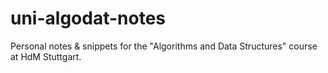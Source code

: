 # uni-algodat-notes
Personal notes &amp; snippets for the "Algorithms and Data Structures" course at HdM Stuttgart.

